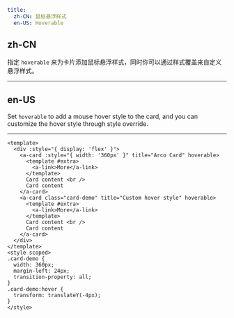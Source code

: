 ```yaml
title:
  zh-CN: 鼠标悬浮样式
  en-US: Hoverable
```

## zh-CN

指定 `hoverable` 来为卡片添加鼠标悬浮样式，同时你可以通过样式覆盖来自定义悬浮样式。

---

## en-US

Set `hoverable` to add a mouse hover style to the card, and you can customize the hover style through style override.

---

```vue
<template>
  <div :style="{ display: 'flex' }">
    <a-card :style="{ width: '360px' }" title="Arco Card" hoverable>
      <template #extra>
        <a-link>More</a-link>
      </template>
      Card content <br />
      Card content
    </a-card>
    <a-card class="card-demo" title="Custom hover style" hoverable>
      <template #extra>
        <a-link>More</a-link>
      </template>
      Card content <br />
      Card content
    </a-card>
  </div>
</template>
<style scoped>
.card-demo {
  width: 360px;
  margin-left: 24px;
  transition-property: all;
}
.card-demo:hover {
  transform: translateY(-4px);
}
</style>
```
